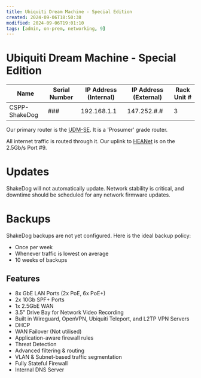 ```yaml
---
title: Ubiquiti Dream Machine - Special Edition
created: 2024-09-06T18:50:38
modified: 2024-09-06T19:01:10
tags: [admin, on-prem, networking, 9]
---
```


# Ubiquiti Dream Machine - Special Edition

| Name          | Serial Number | IP Address (Internal) | IP Address (External) | Rack Unit # |
| ------------- | ------------- | --------------------- | --------------------- | ----------- |
| CSPP-ShakeDog | ###           | 192.168.1.1           | 147.252.#.#           | 3           |

Our primary router is the [UDM-SE](https://eu.store.ui.com/eu/en/products/udm-se). It is a 'Prosumer' grade router.

All internet traffic is routed through it. Our uplink to [HEANet](https://www.heanet.ie/) is on the 2.5Gb/s Port #9.

# Updates
ShakeDog will not automatically update.
Network stability is critical, and downtime should be scheduled for any network firmware updates.

# Backups
ShakeDog backups are not yet configured.
Here is the ideal backup policy:
- Once per week
- Whenever traffic is lowest on average
- 10 weeks of backups

## Features
- 8x GbE LAN Ports (2x PoE, 6x PoE+)
- 2x 10Gb SPF+ Ports
- 1x 2.5GbE WAN
- 3.5" Drive Bay for Network Video Recording
- Built in Wireguard, OpenVPN, Ubiquiti Teleport, and L2TP VPN Servers
- DHCP
- WAN Failover (Not utilised)
- Application-aware firewall rules
- Threat Detection
- Advanced filtering & routing
- VLAN & Subnet-based traffic segmentation
- Fully Stateful Firewall
- Internal DNS Server